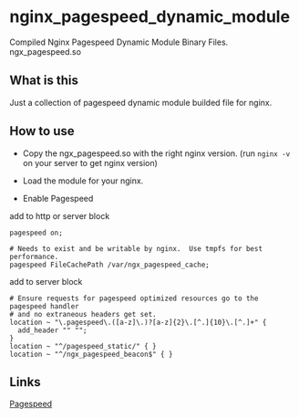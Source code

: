 # nginx_pagespeed_dynamic_module
Compiled Nginx Pagespeed Dynamic Module Binary Files. ngx_pagespeed.so

## What is this

Just a collection of pagespeed dynamic module builded file for nginx.


## How to use

* Copy the ngx_pagespeed.so with the right nginx version. (run `nginx -v` on your server to get nginx version)

* Load the module for your nginx.  

* Enable Pagespeed 

add to http or server block
```
pagespeed on;

# Needs to exist and be writable by nginx.  Use tmpfs for best performance.
pagespeed FileCachePath /var/ngx_pagespeed_cache;
```

add to server block
```
# Ensure requests for pagespeed optimized resources go to the pagespeed handler
# and no extraneous headers get set.
location ~ "\.pagespeed\.([a-z]\.)?[a-z]{2}\.[^.]{10}\.[^.]+" {
  add_header "" "";
}
location ~ "^/pagespeed_static/" { }
location ~ "^/ngx_pagespeed_beacon$" { }
```


## Links

[Pagespeed](https://github.com/pagespeed/ngx_pagespeed)

